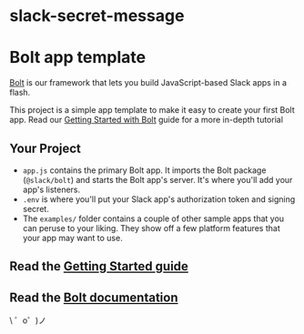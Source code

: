 # slack-secret-message

Bolt app template
=================

[Bolt](https://slack.dev/bolt) is our framework that lets you build JavaScript-based Slack apps in a flash.

This project is a simple app template to make it easy to create your first Bolt app. Read our [Getting Started with Bolt](https://api.slack.com/start/building/bolt) guide for a more in-depth tutorial

Your Project
------------

- `app.js` contains the primary Bolt app. It imports the Bolt package (`@slack/bolt`) and starts the Bolt app's server. It's where you'll add your app's listeners.
- `.env` is where you'll put your Slack app's authorization token and signing secret.
- The `examples/` folder contains a couple of other sample apps that you can peruse to your liking. They show off a few platform features that your app may want to use.


Read the [Getting Started guide](https://api.slack.com/start/building/bolt)
-------------------

Read the [Bolt documentation](https://slack.dev/bolt)
-------------------

\ ゜o゜)ノ
